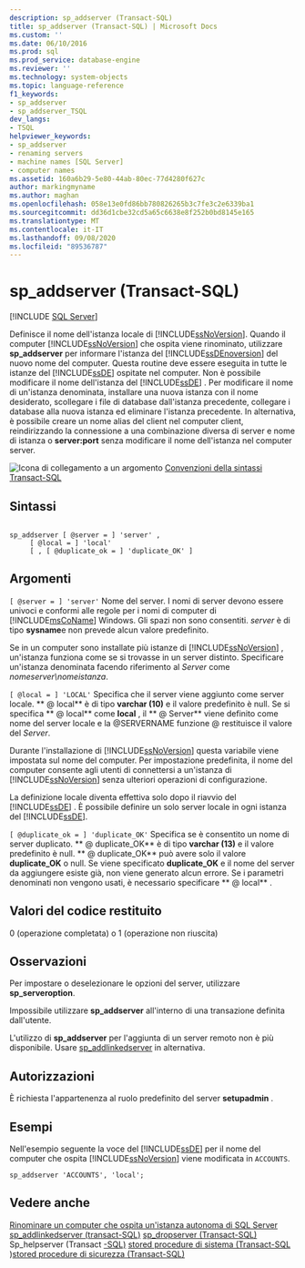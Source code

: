 ```yaml
---
description: sp_addserver (Transact-SQL)
title: sp_addserver (Transact-SQL) | Microsoft Docs
ms.custom: ''
ms.date: 06/10/2016
ms.prod: sql
ms.prod_service: database-engine
ms.reviewer: ''
ms.technology: system-objects
ms.topic: language-reference
f1_keywords:
- sp_addserver
- sp_addserver_TSQL
dev_langs:
- TSQL
helpviewer_keywords:
- sp_addserver
- renaming servers
- machine names [SQL Server]
- computer names
ms.assetid: 160a6b29-5e80-44ab-80ec-77d4280f627c
author: markingmyname
ms.author: maghan
ms.openlocfilehash: 058e13e0fd86bb780826265b3c7fe3c2e6339ba1
ms.sourcegitcommit: dd36d1cbe32cd5a65c6638e8f252b0bd8145e165
ms.translationtype: MT
ms.contentlocale: it-IT
ms.lasthandoff: 09/08/2020
ms.locfileid: "89536787"
---
```

# <a name="sp_addserver-transact-sql"></a>sp_addserver (Transact-SQL)
[!INCLUDE [SQL Server](../../includes/applies-to-version/sqlserver.md)]

  Definisce il nome dell'istanza locale di [!INCLUDE[ssNoVersion](../../includes/ssnoversion-md.md)]. Quando il computer [!INCLUDE[ssNoVersion](../../includes/ssnoversion-md.md)] che ospita viene rinominato, utilizzare **sp_addserver** per informare l'istanza del [!INCLUDE[ssDEnoversion](../../includes/ssdenoversion-md.md)] del nuovo nome del computer. Questa routine deve essere eseguita in tutte le istanze del [!INCLUDE[ssDE](../../includes/ssde-md.md)] ospitate nel computer. Non è possibile modificare il nome dell'istanza del [!INCLUDE[ssDE](../../includes/ssde-md.md)] . Per modificare il nome di un'istanza denominata, installare una nuova istanza con il nome desiderato, scollegare i file di database dall'istanza precedente, collegare i database alla nuova istanza ed eliminare l'istanza precedente. In alternativa, è possibile creare un nome alias del client nel computer client, reindirizzando la connessione a una combinazione diversa di server e nome di istanza o **server:port** senza modificare il nome dell'istanza nel computer server.

 ![Icona di collegamento a un argomento](../../database-engine/configure-windows/media/topic-link.gif "Icona di collegamento a un argomento") [Convenzioni della sintassi Transact-SQL](../../t-sql/language-elements/transact-sql-syntax-conventions-transact-sql.md)

## <a name="syntax"></a>Sintassi

```

sp_addserver [ @server = ] 'server' ,
     [ @local = ] 'local' 
     [ , [ @duplicate_ok = ] 'duplicate_OK' ]
```

## <a name="arguments"></a>Argomenti
`[ @server = ] 'server'` Nome del server. I nomi di server devono essere univoci e conformi alle regole per i nomi di computer di [!INCLUDE[msCoName](../../includes/msconame-md.md)] Windows. Gli spazi non sono consentiti. *server* è di tipo **sysname**e non prevede alcun valore predefinito.

 Se in un computer sono installate più istanze di [!INCLUDE[ssNoVersion](../../includes/ssnoversion-md.md)] , un'istanza funziona come se si trovasse in un server distinto. Specificare un'istanza denominata facendo riferimento al *Server* come *nomeserver\nomeistanza*.

`[ @local = ] 'LOCAL'` Specifica che il server viene aggiunto come server locale. ** \@ local** è di tipo **varchar (10)** e il valore predefinito è null. Se si specifica ** \@ local** come **local** , il ** \@ Server** viene definito come nome del server locale e la @SERVERNAME funzione @ restituisce il valore del *Server*.

 Durante l'installazione di [!INCLUDE[ssNoVersion](../../includes/ssnoversion-md.md)] questa variabile viene impostata sul nome del computer. Per impostazione predefinita, il nome del computer consente agli utenti di connettersi a un'istanza di [!INCLUDE[ssNoVersion](../../includes/ssnoversion-md.md)] senza ulteriori operazioni di configurazione.

 La definizione locale diventa effettiva solo dopo il riavvio del [!INCLUDE[ssDE](../../includes/ssde-md.md)] . È possibile definire un solo server locale in ogni istanza del [!INCLUDE[ssDE](../../includes/ssde-md.md)].

`[ @duplicate_ok = ] 'duplicate_OK'` Specifica se è consentito un nome di server duplicato. ** \@ duplicate_OK** è di tipo **varchar (13)** e il valore predefinito è null. ** \@ duplicate_OK** può avere solo il valore **duplicate_OK** o null. Se viene specificato **duplicate_OK** e il nome del server da aggiungere esiste già, non viene generato alcun errore. Se i parametri denominati non vengono usati, è necessario specificare ** \@ local** .

## <a name="return-code-values"></a>Valori del codice restituito
 0 (operazione completata) o 1 (operazione non riuscita)

## <a name="remarks"></a>Osservazioni
 Per impostare o deselezionare le opzioni del server, utilizzare **sp_serveroption**.

 Impossibile utilizzare **sp_addserver** all'interno di una transazione definita dall'utente.

 L'utilizzo di **sp_addserver** per l'aggiunta di un server remoto non è più disponibile.  Usare [sp_addlinkedserver](../../relational-databases/system-stored-procedures/sp-addlinkedserver-transact-sql.md) in alternativa.

## <a name="permissions"></a>Autorizzazioni
 È richiesta l'appartenenza al ruolo predefinito del server **setupadmin** .

## <a name="examples"></a>Esempi
 Nell'esempio seguente la voce del [!INCLUDE[ssDE](../../includes/ssde-md.md)] per il nome del computer che ospita [!INCLUDE[ssNoVersion](../../includes/ssnoversion-md.md)] viene modificata in `ACCOUNTS`.

```
sp_addserver 'ACCOUNTS', 'local';
```

## <a name="see-also"></a>Vedere anche
 [Rinominare un computer che ospita un'istanza autonoma di SQL Server](../../database-engine/install-windows/rename-a-computer-that-hosts-a-stand-alone-instance-of-sql-server.md) [sp_addlinkedserver &#40;transact-SQL&#41;](../../relational-databases/system-stored-procedures/sp-addlinkedserver-transact-sql.md) [sp_dropserver &#40;Transact-SQL&#41;](../../relational-databases/system-stored-procedures/sp-dropserver-transact-sql.md) Sp_helpserver &#40;Transact [-SQL&#41;](../../relational-databases/system-stored-procedures/sp-helpserver-transact-sql.md) [stored procedure di sistema &#40;Transact-SQL ](../../relational-databases/system-stored-procedures/system-stored-procedures-transact-sql.md)&#41;[stored procedure di sicurezza &#40;Transact-SQL&#41;](../../relational-databases/system-stored-procedures/security-stored-procedures-transact-sql.md)



